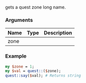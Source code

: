 gets a quest zone long name.
### Arguments
**Name**|**Type**|**Description**
:---|:---|:---
zone||

### Example

```perl
my $zone = 1;
my $val = quest::($zone);
quest::say($val); # Returns string
```